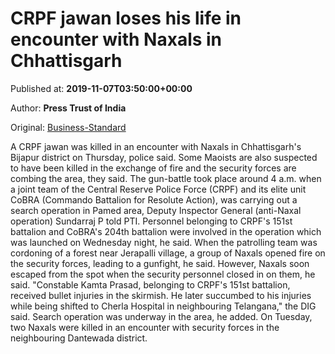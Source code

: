 
# CRPF jawan loses his life in encounter with Naxals in Chhattisgarh

Published at: **2019-11-07T03:50:00+00:00**

Author: **Press Trust of India**

Original: [Business-Standard](https://www.business-standard.com/article/pti-stories/crpf-jawan-killed-in-encounter-with-naxals-in-chhattisgarh-119110700238_1.html)

A CRPF jawan was killed in an encounter with Naxals in Chhattisgarh's Bijapur district on Thursday, police said.
Some Maoists are also suspected to have been killed in the exchange of fire and the security forces are combing the area, they said.
The gun-battle took place around 4 a.m. when a joint team of the Central Reserve Police Force (CRPF) and its elite unit CoBRA (Commando Battalion for Resolute Action), was carrying out a search operation in Pamed area, Deputy Inspector General (anti-Naxal operation) Sundarraj P told PTI.
Personnel belonging to CRPF's 151st battalion and CoBRA's 204th battalion were involved in the operation which was launched on Wednesday night, he said.
When the patrolling team was cordoning of a forest near Jerapalli village, a group of Naxals opened fire on the security forces, leading to a gunfight, he said.
However, Naxals soon escaped from the spot when the security personnel closed in on them, he said.
"Constable Kamta Prasad, belonging to CRPF's 151st battalion, received bullet injuries in the skirmish. He later succumbed to his injuries while being shifted to Cherla Hospital in neighbouring Telangana," the DIG said.
Search operation was underway in the area, he added.
On Tuesday, two Naxals were killed in an encounter with security forces in the neighbouring Dantewada district.

